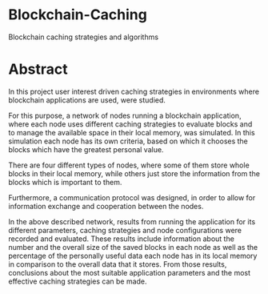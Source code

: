 # Blockchain-Caching
Blockchain caching strategies and algorithms

# Abstract

In this project user interest driven caching strategies in environments where blockchain applications are used, were studied. 

For this purpose, a network of nodes running a blockchain application, where each node uses different caching strategies to evaluate blocks and to manage the available space in their local memory, was simulated. In this simulation each node has its own criteria, based on which it chooses the blocks which have the greatest personal value.

There are four different types of nodes, where some of them store whole blocks in their local memory, while others just store the information from the blocks which is important to them. 

Furthermore, a communication protocol was designed, in order to allow for information exchange and cooperation between the nodes.

In the above described network, results from running the application for its different parameters, caching strategies and node configurations were recorded and evaluated. These results include information about the number and the overall size of the saved blocks in each node as well as the percentage of the personally useful data each node has in its local memory in comparison to the overall data that it stores. From those results, conclusions about the most suitable application parameters and the most effective caching strategies can be made.


